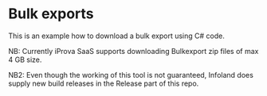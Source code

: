 # Bulk exports
This is an example how to download a bulk export using C# code.

NB: Currently iProva SaaS supports downloading Bulkexport zip files of max 4 GB size.

NB2: Even though the working of this tool is not guaranteed, Infoland does supply new build releases in the Release part of this repo.
